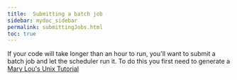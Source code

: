 ```yaml
---
title:  Submitting a batch job
sidebar: mydoc_sidebar
permalink: submittingJobs.html
toc: true
---
```



If your code will take longer than an hour to run, you'll want to submit
a batch job and let the scheduler run it.  To do this you first need
to generate a 
[Mary Lou's Unix Tutorial][mlunixtutorial]


[mlunixtutorial]: https://rc.byu.edu/documentation/unix-tutorial/  
